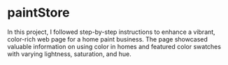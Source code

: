 # paintStore
In this project, I followed step-by-step instructions to enhance a vibrant, color-rich web page for a home paint business. The page showcased valuable information on using color in homes and featured color swatches with varying lightness, saturation, and hue.
